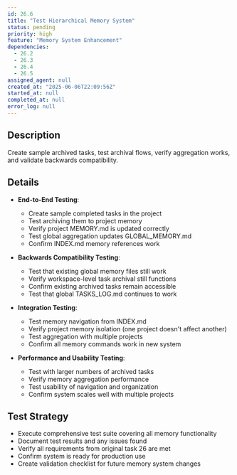```yaml
---
id: 26.6
title: "Test Hierarchical Memory System"
status: pending
priority: high
feature: "Memory System Enhancement"
dependencies:
  - 26.2
  - 26.3
  - 26.4
  - 26.5
assigned_agent: null
created_at: "2025-06-06T22:09:56Z"
started_at: null
completed_at: null
error_log: null
---
```


## Description

Create sample archived tasks, test archival flows, verify aggregation works, and validate backwards compatibility.

## Details

- **End-to-End Testing**:

  - Create sample completed tasks in the project
  - Test archiving them to project memory
  - Verify project MEMORY.md is updated correctly
  - Test global aggregation updates GLOBAL_MEMORY.md
  - Confirm INDEX.md memory references work

- **Backwards Compatibility Testing**:

  - Test that existing global memory files still work
  - Verify workspace-level task archival still functions
  - Confirm existing archived tasks remain accessible
  - Test that global TASKS_LOG.md continues to work

- **Integration Testing**:

  - Test memory navigation from INDEX.md
  - Verify project memory isolation (one project doesn't affect another)
  - Test aggregation with multiple projects
  - Confirm all memory commands work in new system

- **Performance and Usability Testing**:
  - Test with larger numbers of archived tasks
  - Verify memory aggregation performance
  - Test usability of navigation and organization
  - Confirm system scales well with multiple projects

## Test Strategy

- Execute comprehensive test suite covering all memory functionality
- Document test results and any issues found
- Verify all requirements from original task 26 are met
- Confirm system is ready for production use
- Create validation checklist for future memory system changes
